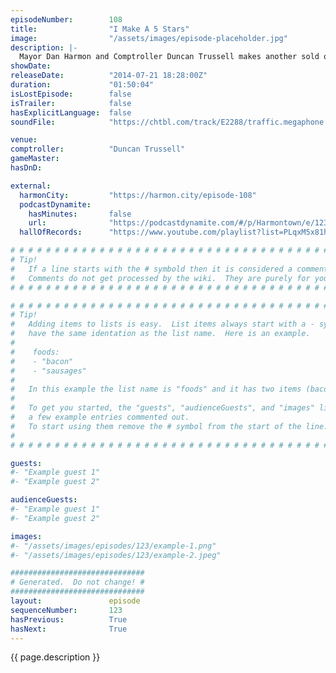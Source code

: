 ```yaml
---
episodeNumber:        108
title:                "I Make A 5 Stars"
image:                "/assets/images/episode-placeholder.jpg"
description: |-
  Mayor Dan Harmon and Comptroller Duncan Trussell makes another sold out show at Nerdmelt Theater one for the ages!
showDate:             
releaseDate:          "2014-07-21 18:28:00Z"
duration:             "01:50:04"
isLostEpisode:        false
isTrailer:            false
hasExplicitLanguage:  false
soundFile:            "https://chtbl.com/track/E2288/traffic.megaphone.fm/STA9185241368.mp3?updated=1556325079"

venue:                
comptroller:          "Duncan Trussell"
gameMaster:           
hasDnD:               

external:
  harmonCity:         "https://harmon.city/episode-108"
  podcastDynamite:
    hasMinutes:       false
    url:              "https://podcastdynamite.com/#/p/Harmontown/e/123/108"
  hallOfRecords:      "https://www.youtube.com/playlist?list=PLqxM5x81hNObORGwI5Lrg8cWgtv3nTO5Y"

# # # # # # # # # # # # # # # # # # # # # # # # # # # # # # # # # # # # # # # # # # # # #
# Tip!
#   If a line starts with the # symbold then it is considered a comment.
#   Comments do not get processed by the wiki.  They are purely for your information.
# # # # # # # # # # # # # # # # # # # # # # # # # # # # # # # # # # # # # # # # # # # # #

# # # # # # # # # # # # # # # # # # # # # # # # # # # # # # # # # # # # # # # # # # # # #
# Tip!
#   Adding items to lists is easy.  List items always start with a - symbol and have
#   have the same identation as the list name.  Here is an example.
#
#    foods:
#    - "bacon"
#    - "sausages"
#
#   In this example the list name is "foods" and it has two items (bacon, and sausages).
#
#   To get you started, the "guests", "audienceGuests", and "images" lists below have
#   a few example entries commented out.
#   To start using them remove the # symbol from the start of the line.
#
# # # # # # # # # # # # # # # # # # # # # # # # # # # # # # # # # # # # # # # # # # # # #

guests:
#- "Example guest 1"
#- "Example guest 2"

audienceGuests:
#- "Example guest 1"
#- "Example guest 2"

images:
#- "/assets/images/episodes/123/example-1.png"
#- "/assets/images/episodes/123/example-2.jpeg"

##############################
# Generated.  Do not change! #
##############################
layout:               episode
sequenceNumber:       123
hasPrevious:          True
hasNext:              True
---
```


<!-- The episode description will be rendered here -->
{{ page.description }}

<!-- Add your content BELOW here -->
<!-- vvvvvvvvvvvvvvvvvvvvvvvvvvv -->




<!-- ^^^^^^^^^^^^^^^^^^^^^^^^^^^ -->
<!-- Add your content ABOVE here -->

<!-- The episode gallery will be rendered here -->